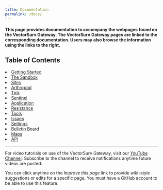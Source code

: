 ```yaml
---
title: Documentation
permalink: /docs/
---
```


<h4>This page provides documentation to accompany the webpages found on the VectorSurv Gateway. The VectorSurv Gateway pages are linked to the corresponding documentation. Users may also browse the information using the links to the right.</h4>

<div class="grid-container4">
    <div class= "box4">
        <h2>Table of Contents </h2>
        <li>
            <a class="linkclass" href="{{ site.baseurl }}/starting/">Getting Started</a>
        </li>
        <li>
            <a class="linkclass" href="{{ site.baseurl }}/docs/sandbox/">The Sandbox</a>
        </li>
        <li>
            <a class="linkclass" href="{{ site.baseurl }}/docs/site/site-menu/">Sites</a>
        </li>
        <li>
            <a class="linkclass" href="{{ site.baseurl }}/docs/arthropod/arthro_menu/">Arthropod</a>
        </li>
        <li>
            <a class="linkclass" href="{{ site.baseurl }}/docs/tick/tick-menu/">Tick</a>
        </li>
        <li>
            <a class="linkclass" href="{{ site.baseurl }}/docs/sentinel/sentinel-menu/">Sentinel</a>
        </li>
        <li>
            <a class="linkclass" href="{{ site.baseurl }}/docs/application/application-menu/">Application</a>
        </li>
        <li>
            <a class="linkclass" href="{{ site.baseurl }}/docs/resistance/resistance-menu/">Resistance</a>
        </li>
         <li>
            <a class="linkclass" href="{{ site.baseurl }}/docs/tools/tools-menu/">Tools</a>
        </li>
        <li>
            <a class="linkclass" href="{{ site.baseurl }}/docs/issues/">Issues</a>
        </li>
        <li>
            <a class="linkclass" href="{{ site.baseurl }}/docs/settings/settings-menu/">Settings</a>
        </li>
        <li>
            <a class="linkclass" href="{{ site.baseurl }}/docs/bulletin_board/">Bulletin Board</a>
        </li>
        <li>
            <a class="linkclass" href="{{ site.baseurl }}/docs/maps/maps-menu/">Maps</a>
        </li>
        <li>
            <a class="linkclass" href="{{ site.baseurl }}/docs/vectorsurv-api/">API</a>
        </li>
    </div>
</div>

---

<div class="docs-p">
    <p>
        For video tutorials on use of the VectorSurv Gateway, visit our <a href="https://www.youtube.com/channel/UCCtI2QiZKE32AtlaiAVzl-gtarget="> YouTube Channel</a>. Subscribe to the channel to receive notifications anytime future videos are posted. 
    </p>
    <p>
        You can click anytime on the <i>Improve this page</i> link to provide wiki-style suggestions or edits for a specific page. You must have a GitHub account to be able to use this feature.
    </p>
</div>
